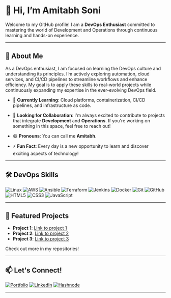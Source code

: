 # 👋 Hi, I’m Amitabh Soni

Welcome to my GitHub profile! I am a **DevOps Enthusiast** committed to mastering the world of Development and Operations through continuous learning and hands-on experience.

---

## 🚀 About Me

As a DevOps enthusiast, I am focused on learning the DevOps culture and understanding its principles. I’m actively exploring automation, cloud services, and CI/CD pipelines to streamline workflows and enhance efficiency. My goal is to apply these skills to real-world projects while continuously expanding my expertise in the ever-evolving DevOps field.

- 🌱 **Currently Learning**: Cloud platforms, containerization, CI/CD pipelines, and infrastructure as code.
- 🤝 **Looking for Collaboration**: I'm always excited to contribute to projects that integrate **Development** and **Operations**. If you're working on something in this space, feel free to reach out!

- 😄 **Pronouns**: You can call me **Amitabh**.
- ⚡ **Fun Fact**: Every day is a new opportunity to learn and discover exciting aspects of technology!

---

## 🛠️ DevOps Skills

![Linux](https://img.shields.io/badge/Linux-FCC624?style=for-the-badge&logo=linux&logoColor=black&logoWidth=40)
![AWS](https://img.shields.io/badge/AWS-232F3E?style=for-the-badge&logo=amazon-aws&logoColor=white&logoWidth=40)
![Ansible](https://img.shields.io/badge/Ansible-EE0000?style=for-the-badge&logo=ansible&logoColor=white&logoWidth=40)
![Terraform](https://img.shields.io/badge/Terraform-623CE4?style=for-the-badge&logo=terraform&logoColor=white&logoWidth=40)
![Jenkins](https://img.shields.io/badge/Jenkins-D24939?style=for-the-badge&logo=jenkins&logoColor=white&logoWidth=40)
![Docker](https://img.shields.io/badge/Docker-2496ED?style=for-the-badge&logo=docker&logoColor=white&logoWidth=40)
![Git](https://img.shields.io/badge/Git-F05032?style=for-the-badge&logo=git&logoColor=white&logoWidth=40)
![GitHub](https://img.shields.io/badge/GitHub-181717?style=for-the-badge&logo=github&logoColor=white&logoWidth=40)
![HTML5](https://img.shields.io/badge/HTML5-E34F26?style=for-the-badge&logo=html5&logoColor=white&logoWidth=40)
![CSS3](https://img.shields.io/badge/CSS3-1572B6?style=for-the-badge&logo=css3&logoColor=white&logoWidth=40)
![JavaScript](https://img.shields.io/badge/JavaScript-F7DF1E?style=for-the-badge&logo=javascript&logoColor=black&logoWidth=40)

---

## 🌟 Featured Projects

- **Project 1**: [Link to project 1](#)
- **Project 2**: [Link to project 2](#)
- **Project 3**: [Link to project 3](#)

Check out more in my repositories!

---

## 📫 Let's Connect!

[![Portfolio](https://img.shields.io/badge/Portfolio-00A98F?style=for-the-badge)](https://amitabh.engineer/)
[![LinkedIn](https://img.shields.io/badge/LinkedIn-0077B5?style=for-the-badge&logo=linkedin&logoColor=white)](https://linkedin.com/in/amitabh-soni-devops)
[![Hashnode](https://img.shields.io/badge/Hashnode-2962FF?style=for-the-badge&logo=hashnode&logoColor=white)](https://amitabhdevops.hashnode.dev/)

---
